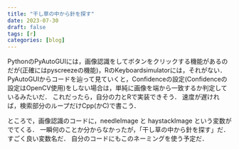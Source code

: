 ```yaml
---
title: "干し草の中から針を探す"
date: 2023-07-30
draft: false
tags: [r]
categories: [blog]
---
```



PythonのPyAutoGUIには，画像認識をしてボタンをクリックする機能があるのだが(正確にはpyscreezeの機能)，RのKeyboardsimulatorには，それがない．
PyAutoGUIからコードを辿って見ていくと，Confidenceの設定(Confidenceの設定はOpenCV使用)をしない場合は，単純に画像を端から一致するか判定しているみたいだ．
これだったら，自分の力とRで実装できそう．
速度が遅ければ，検索部分のループだけCpp(かC)で書こう．

ところで，画像認識のコードに，needleImage と haystackImage という変数がでてくる．
一瞬何のことか分からなかったが，「干し草の中から針を探す」だ．
すごく良い変数名だ．
自分のコードにもこのネーミングを使う予定だ．
